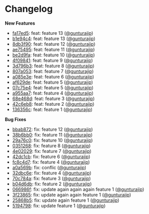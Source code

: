 # Changelog

**New Features**
- [fa17ed5](https://github.com//gunturajip/release-notes/commit/fa17ed5): feat: feature 13 ([@gunturajip](https://github.com/gunturajip))
- [b1e94c4](https://github.com//gunturajip/release-notes/commit/b1e94c4): feat: feature 13 ([@gunturajip](https://github.com/gunturajip))
- [8db3f90](https://github.com//gunturajip/release-notes/commit/8db3f90): feat: feature 12 ([@gunturajip](https://github.com/gunturajip))
- [ae75495](https://github.com//gunturajip/release-notes/commit/ae75495): feat: feature 11 ([@gunturajip](https://github.com/gunturajip))
- [be2d9fa](https://github.com//gunturajip/release-notes/commit/be2d9fa): feat: feature 10 ([@gunturajip](https://github.com/gunturajip))
- [4f09841](https://github.com//gunturajip/release-notes/commit/4f09841): feat: feature 9 ([@gunturajip](https://github.com/gunturajip))
- [3d796b3](https://github.com//gunturajip/release-notes/commit/3d796b3): feat: feature 8 ([@gunturajip](https://github.com/gunturajip))
- [807a053](https://github.com//gunturajip/release-notes/commit/807a053): feat: feature 7 ([@gunturajip](https://github.com/gunturajip))
- [a085e3e](https://github.com//gunturajip/release-notes/commit/a085e3e): feat: feature 6 ([@gunturajip](https://github.com/gunturajip))
- [af629de](https://github.com//gunturajip/release-notes/commit/af629de): feat: feature 5 ([@gunturajip](https://github.com/gunturajip))
- [07c75e4](https://github.com//gunturajip/release-notes/commit/07c75e4): feat: feature 5 ([@gunturajip](https://github.com/gunturajip))
- [a955aa7](https://github.com//gunturajip/release-notes/commit/a955aa7): feat: feature 4 ([@gunturajip](https://github.com/gunturajip))
- [68e468d](https://github.com//gunturajip/release-notes/commit/68e468d): feat: feature 3 ([@gunturajip](https://github.com/gunturajip))
- [42c6eb8](https://github.com//gunturajip/release-notes/commit/42c6eb8): feat: feature 2 ([@gunturajip](https://github.com/gunturajip))
- [136356c](https://github.com//gunturajip/release-notes/commit/136356c): feat: feature 1 ([@gunturajip](https://github.com/gunturajip))


**Bug Fixes**
- [bbab872](https://github.com//gunturajip/release-notes/commit/bbab872): fix: feature 12 ([@gunturajip](https://github.com/gunturajip))
- [38b6bb0](https://github.com//gunturajip/release-notes/commit/38b6bb0): fix: feature 11 ([@gunturajip](https://github.com/gunturajip))
- [29a76c0](https://github.com//gunturajip/release-notes/commit/29a76c0): fix: feature 10 ([@gunturajip](https://github.com/gunturajip))
- [0351268](https://github.com//gunturajip/release-notes/commit/0351268): fix: feature 8 ([@gunturajip](https://github.com/gunturajip))
- [4e02029](https://github.com//gunturajip/release-notes/commit/4e02029): fix: feature 7 ([@gunturajip](https://github.com/gunturajip))
- [42dc1cb](https://github.com//gunturajip/release-notes/commit/42dc1cb): fix: feature 6 ([@gunturajip](https://github.com/gunturajip))
- [fc8c4d7](https://github.com//gunturajip/release-notes/commit/fc8c4d7): fix: feature 4 ([@gunturajip](https://github.com/gunturajip))
- [a0a569b](https://github.com//gunturajip/release-notes/commit/a0a569b): fix: conflic ([@gunturajip](https://github.com/gunturajip))
- [32dbc6e](https://github.com//gunturajip/release-notes/commit/32dbc6e): fix: feature 4 ([@gunturajip](https://github.com/gunturajip))
- [70c784a](https://github.com//gunturajip/release-notes/commit/70c784a): fix: feature 3 ([@gunturajip](https://github.com/gunturajip))
- [b04d6db](https://github.com//gunturajip/release-notes/commit/b04d6db): fix: feature 2 ([@gunturajip](https://github.com/gunturajip))
- [066986f](https://github.com//gunturajip/release-notes/commit/066986f): fix: update again again again feature 1 ([@gunturajip](https://github.com/gunturajip))
- [3f23865](https://github.com//gunturajip/release-notes/commit/3f23865): fix: update again again feature 1 ([@gunturajip](https://github.com/gunturajip))
- [25868b5](https://github.com//gunturajip/release-notes/commit/25868b5): fix: update again feature 1 ([@gunturajip](https://github.com/gunturajip))
- [5194798](https://github.com//gunturajip/release-notes/commit/5194798): fix: update feature 1 ([@gunturajip](https://github.com/gunturajip))

